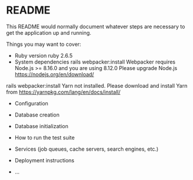 # README

This README would normally document whatever steps are necessary to get the
application up and running.

Things you may want to cover:

* Ruby version
ruby 2.6.5
* System dependencies
rails  webpacker:install
Webpacker requires Node.js >= 8.16.0 and you are using 8.12.0
Please upgrade Node.js https://nodejs.org/en/download/

rails  webpacker:install
Yarn not installed. Please download and install Yarn from https://yarnpkg.com/lang/en/docs/install/

* Configuration

* Database creation

* Database initialization

* How to run the test suite

* Services (job queues, cache servers, search engines, etc.)

* Deployment instructions

* ...
